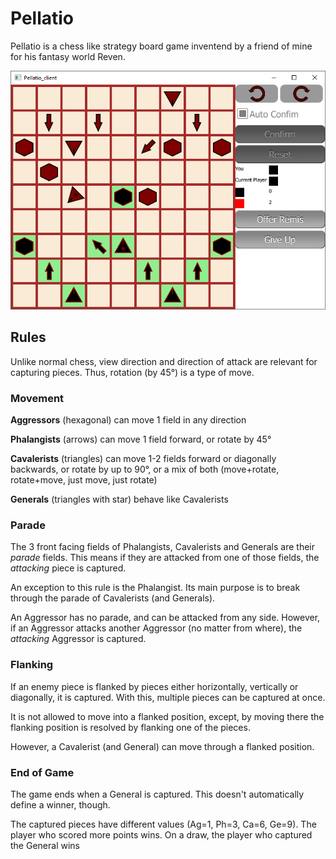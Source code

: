 # Pellatio
Pellatio is a chess like strategy board game inventend by a friend of mine for his fantasy world Reven.

![Main game](docs/readme/imgs/maingame.png)

## Rules
Unlike normal chess, view direction and direction of attack are relevant for capturing pieces. Thus, rotation (by 45°) is a type of move.

### Movement
**Aggressors** (hexagonal) can move 1 field in any direction

**Phalangists** (arrows) can move 1 field forward, or rotate by 45°

**Cavalerists** (triangles) can move 1-2 fields forward or diagonally backwards, or rotate by up to 90°, or a mix of both (move+rotate, rotate+move, just move, just rotate)

**Generals** (triangles with star) behave like Cavalerists

### Parade
The 3 front facing fields of Phalangists, Cavalerists and Generals are their *parade* fields. This means if they are attacked from one of those fields, the *attacking* piece is captured.

An exception to this rule is the Phalangist. Its main purpose is to break through the parade of Cavalerists (and Generals).

An Aggressor has no parade, and can be attacked from any side. However, if an Aggressor attacks another Aggressor (no matter from where), the *attacking* Aggressor is captured.

### Flanking
If an enemy piece is flanked by pieces either horizontally, vertically or diagonally, it is captured. With this, multiple pieces can be captured at once.

It is not allowed to move into a flanked position, except, by moving there the flanking position is resolved by flanking one of the pieces.

However, a Cavalerist (and General) can move through a flanked position.

### End of Game
The game ends when a General is captured. This doesn't automatically define a winner, though.

The captured pieces have different values (Ag=1, Ph=3, Ca=6, Ge=9). The player who scored more points wins. On a draw, the player who captured the General wins
